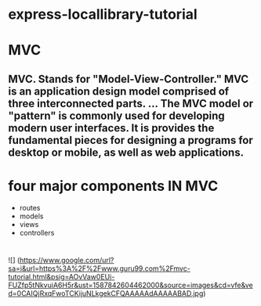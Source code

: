# express-locallibrary-tutorial
# MVC
## MVC. Stands for "Model-View-Controller." MVC is an application design model comprised of three interconnected parts. ... The MVC model or "pattern" is commonly used for developing modern user interfaces. It is provides the fundamental pieces for designing a programs for desktop or mobile, as well as web applications.
# four major components IN MVC
* routes
* models
* views
* controllers 
#
  ![]
  (https://www.google.com/url?sa=i&url=https%3A%2F%2Fwww.guru99.com%2Fmvc-tutorial.html&psig=AOvVaw0EUi-FUZfp5tNkvuiA6H5r&ust=1587842604462000&source=images&cd=vfe&ved=0CAIQjRxqFwoTCKijuNLkgekCFQAAAAAdAAAAABAD.jpg)

